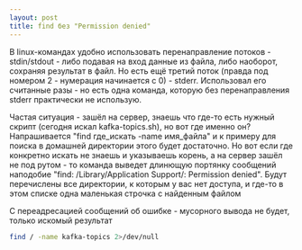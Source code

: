```yaml
---
layout: post
title: find без "Permission denied"
---
```


В linux-командах удобно использовать перенаправление потоков - stdin/stdout - либо подавая на вход данные из файла, либо наоборот, сохраняя результат в файл. Но есть ещё третий поток (правда под номером 2 - нумерация начинается с 0) - stderr. Использовал его считанные разы - но есть одна команда, которую без перенаправления stderr практически не использую.

Частая ситуация - зашёл на сервер, знаешь что где-то есть нужный скрипт (сегодня искал kafka-topics.sh), но вот где именно он? Напрашивается "find где_искать -name имя_файла" и к примеру для поиска в домашней директории этого будет достаточно. Но вот если где конкретно искать не знаешь и указываешь корень, а на сервер зашёл не под рутом - то команда выведет длинющую портянку сообщений наподобие "find: /Library/Application Support/: Permission denied". Будут перечислены все директории, к которым у вас нет доступа, и где-то в этом списке одна маленькая строчка с найденным файлом

С переадресацией сообщений об ошибке - мусорного вывода не будет, только искомый результат
 
```bash
find / -name kafka-topics 2>/dev/null
```